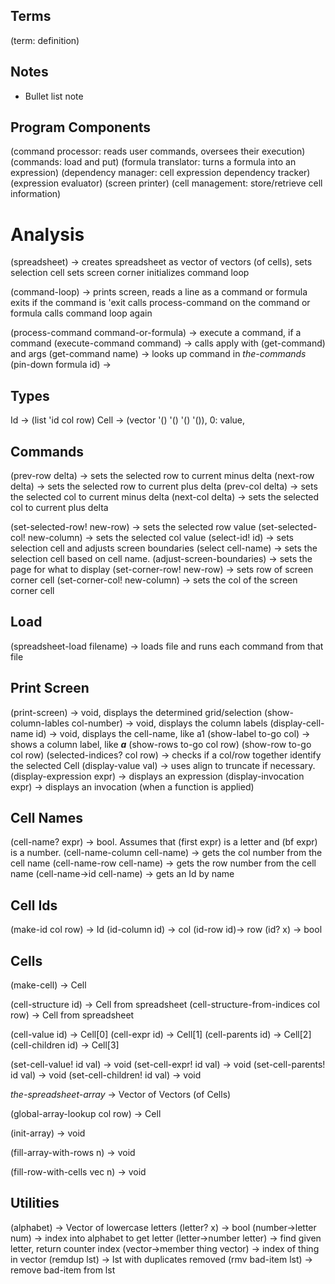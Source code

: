 Terms
-----
(term: definition)

Notes
-----
* Bullet list note

Program Components
------------------
(command processor: reads user commands, oversees their execution)
(commands: load and put)
(formula translator: turns a formula into an expression)
(dependency manager: cell expression dependency tracker)
(expression evaluator)
(screen printer)
(cell management: store/retrieve cell information)

Analysis
========
(spreadsheet) -> creates spreadsheet as vector of vectors (of cells),
  sets selection cell
  sets screen corner
  initializes command loop

(command-loop) -> prints screen, reads a line as a command or formula
  exits if the command is 'exit
  calls process-command on the command or formula
  calls command loop again

(process-command command-or-formula) -> execute a command, if a command
(execute-command command) -> calls apply with (get-command) and args
(get-command name) -> looks up command in *the-commands*
(pin-down formula id) ->

Types
-----
Id -> (list 'id col row)
Cell -> (vector '() '() '() '()), 0: value,

Commands
--------
(prev-row delta) -> sets the selected row to current minus delta
(next-row delta) -> sets the selected row to current plus delta
(prev-col delta) -> sets the selected col to current minus delta
(next-col delta) -> sets the selected col to current plus delta

(set-selected-row! new-row) -> sets the selected row value
(set-selected-col! new-column) -> sets the selected col value
(select-id! id) -> sets selection cell and adjusts screen boundaries
(select cell-name) -> sets the selection cell based on cell name.
(adjust-screen-boundaries) -> sets the page for what to display
(set-corner-row! new-row) -> sets row of screen corner cell
(set-corner-col! new-column) -> sets the col of the screen corner cell

Load
----
(spreadsheet-load filename) -> loads file and runs each command from that file

Print Screen
------------
(print-screen) -> void, displays the determined grid/selection
(show-column-lables col-number) -> void, displays the column labels
(display-cell-name id) -> void, displays the cell-name, like a1
(show-label to-go col) -> shows a column label, like _____a_____
(show-rows to-go col row)
(show-row to-go col row)
(selected-indices? col row) -> checks if a col/row together identify the selected Cell
(display-value val) -> uses align to truncate if necessary.
(display-expression expr) -> displays an expression
(display-invocation expr) -> displays an invocation (when a function is applied)

Cell Names
----------
(cell-name? expr) -> bool. Assumes that (first expr) is a letter and (bf expr) is a number.
(cell-name-column cell-name) -> gets the col number from the cell name
(cell-name-row cell-name) -> gets the row number from the cell name
(cell-name->id cell-name) -> gets an Id by name

Cell Ids
---------
(make-id col row) -> Id
(id-column id) -> col
(id-row id)-> row
(id? x) -> bool

Cells
-----
(make-cell) -> Cell

(cell-structure id) -> Cell from spreadsheet
(cell-structure-from-indices col row) -> Cell from spreadsheet

(cell-value id) -> Cell[0]
(cell-expr id) -> Cell[1]
(cell-parents id) -> Cell[2]
(cell-children id) -> Cell[3]

(set-cell-value! id val) -> void
(set-cell-expr! id val) -> void
(set-cell-parents! id val) -> void
(set-cell-children! id val) -> void

*the-spreadsheet-array* -> Vector of Vectors (of Cells)

(global-array-lookup col row) -> Cell

(init-array) -> void

(fill-array-with-rows n) -> void

(fill-row-with-cells vec n) -> void

Utilities
---------
(alphabet) -> Vector of lowercase letters
(letter? x) -> bool
(number->letter num) -> index into alphabet to get letter
(letter->number letter) -> find given letter, return counter index
(vector->member thing vector) -> index of thing in vector
(remdup lst) -> lst with duplicates removed
(rmv bad-item lst) -> remove bad-item from lst
